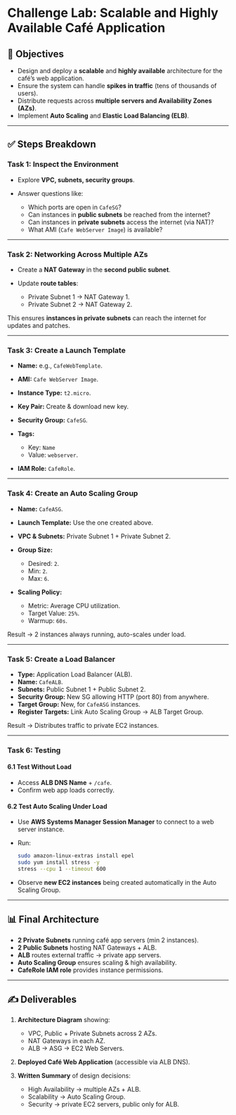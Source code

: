# Challenge Lab: Scalable and Highly Available Café Application

## 🎯 Objectives

* Design and deploy a **scalable** and **highly available** architecture for the café’s web application.
* Ensure the system can handle **spikes in traffic** (tens of thousands of users).
* Distribute requests across **multiple servers and Availability Zones (AZs)**.
* Implement **Auto Scaling** and **Elastic Load Balancing (ELB)**.

---

## ✅ Steps Breakdown

### **Task 1: Inspect the Environment**

* Explore **VPC, subnets, security groups**.
* Answer questions like:

  * Which ports are open in `CafeSG`?
  * Can instances in **public subnets** be reached from the internet?
  * Can instances in **private subnets** access the internet (via NAT)?
  * What AMI (`Cafe WebServer Image`) is available?

---

### **Task 2: Networking Across Multiple AZs**

* Create a **NAT Gateway** in the **second public subnet**.
* Update **route tables**:

  * Private Subnet 1 → NAT Gateway 1.
  * Private Subnet 2 → NAT Gateway 2.

This ensures **instances in private subnets** can reach the internet for updates and patches.

---

### **Task 3: Create a Launch Template**

* **Name:** e.g., `CafeWebTemplate`.
* **AMI:** `Cafe WebServer Image`.
* **Instance Type:** `t2.micro`.
* **Key Pair:** Create & download new key.
* **Security Group:** `CafeSG`.
* **Tags:**

  * Key: `Name`
  * Value: `webserver`.
* **IAM Role:** `CafeRole`.

---

### **Task 4: Create an Auto Scaling Group**

* **Name:** `CafeASG`.
* **Launch Template:** Use the one created above.
* **VPC & Subnets:** Private Subnet 1 + Private Subnet 2.
* **Group Size:**

  * Desired: `2`.
  * Min: `2`.
  * Max: `6`.
* **Scaling Policy:**

  * Metric: Average CPU utilization.
  * Target Value: `25%`.
  * Warmup: `60s`.

Result → 2 instances always running, auto-scales under load.

---

### **Task 5: Create a Load Balancer**

* **Type:** Application Load Balancer (ALB).
* **Name:** `CafeALB`.
* **Subnets:** Public Subnet 1 + Public Subnet 2.
* **Security Group:** New SG allowing HTTP (port 80) from anywhere.
* **Target Group:** New, for `CafeASG` instances.
* **Register Targets:** Link Auto Scaling Group → ALB Target Group.

Result → Distributes traffic to private EC2 instances.

---

### **Task 6: Testing**

#### 6.1 Test Without Load

* Access **ALB DNS Name** + `/cafe`.
* Confirm web app loads correctly.

#### 6.2 Test Auto Scaling Under Load

* Use **AWS Systems Manager Session Manager** to connect to a web server instance.
* Run:

  ```bash
  sudo amazon-linux-extras install epel
  sudo yum install stress -y
  stress --cpu 1 --timeout 600
  ```
* Observe **new EC2 instances** being created automatically in the Auto Scaling Group.

---

## 📊 Final Architecture

* **2 Private Subnets** running café app servers (min 2 instances).
* **2 Public Subnets** hosting NAT Gateways + ALB.
* **ALB** routes external traffic → private app servers.
* **Auto Scaling Group** ensures scaling & high availability.
* **CafeRole IAM role** provides instance permissions.

---

## ✍️ Deliverables

1. **Architecture Diagram** showing:

   * VPC, Public + Private Subnets across 2 AZs.
   * NAT Gateways in each AZ.
   * ALB → ASG → EC2 Web Servers.
2. **Deployed Café Web Application** (accessible via ALB DNS).
3. **Written Summary** of design decisions:

   * High Availability → multiple AZs + ALB.
   * Scalability → Auto Scaling Group.
   * Security → private EC2 servers, public only for ALB.

